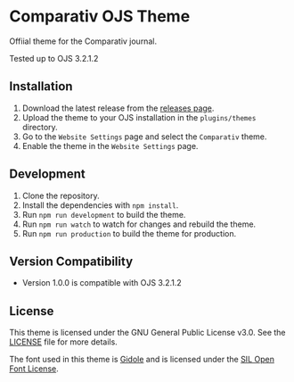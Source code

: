 # Comparativ OJS Theme
Offiial theme for the Comparativ journal.

Tested up to OJS 3.2.1.2

## Installation
1. Download the latest release from the [releases page](https://github.com/ReCentGlobe/ojs_comparativ/releases).
2. Upload the theme to your OJS installation in the `plugins/themes` directory.
3. Go to the `Website Settings` page and select the `Comparativ` theme.
4. Enable the theme in the `Website Settings` page.

## Development
1. Clone the repository.
2. Install the dependencies with `npm install`.
3. Run `npm run development` to build the theme.
4. Run `npm run watch` to watch for changes and rebuild the theme.
5. Run `npm run production` to build the theme for production.

## Version Compatibility
* Version 1.0.0 is compatible with OJS 3.2.1.2

## License
This theme is licensed under the GNU General Public License v3.0. See the [LICENSE](LICENSE) file for more details.

The font used in this theme is [Gidole](http://gidole.github.io/) and is licensed under the [SIL Open Font License](https://scripts.sil.org/cms/scripts/page.php?site_id=nrsi&id=OFL).